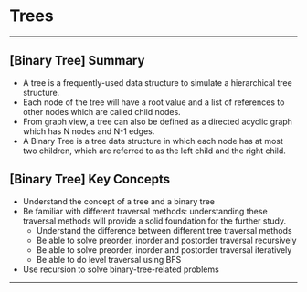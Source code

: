 # Trees

---

## [Binary Tree] Summary
* A tree is a frequently-used data structure to simulate a hierarchical tree structure.
* Each node of the tree will have a root value and a list of references to other nodes which are called child nodes. 
* From graph view, a tree can also be defined as a directed acyclic graph which has N nodes and N-1 edges.
* A Binary Tree is a tree data structure in which each node has at most two children, which are referred to as the left child and the right child.

## [Binary Tree] Key Concepts
* Understand the concept of a tree and a binary tree
* Be familiar with different traversal methods: understanding these traversal methods will provide a solid foundation for the further study.
  * Understand the difference between different tree traversal methods
  * Be able to solve preorder, inorder and postorder traversal recursively
  * Be able to solve preorder, inorder and postorder traversal iteratively
  * Be able to do level traversal using BFS
* Use recursion to solve binary-tree-related problems

---